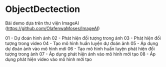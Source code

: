 # ObjectDectection

Bài demo dựa trên thư viện ImageAI (https://github.com/OlafenwaMoses/ImageAI)

01 - Dự đoán hình ảnh
02 - Phát hiện đối tượng trong ảnh
03 - Phát hiện đối tượng trong video
04 - Tạo mô hình huấn luyện dự đoán ảnh
05 - Áp dụng dự đoán ảnh vào mô hình mới
06 - Tạo mô hình huấn luyện phát hiện đối tượng trong ảnh
07 - Áp dụng phát hiện ảnh vào mô hình mới tạo
08 - Áp dụng phát hiện video vào mô hình mới tạo